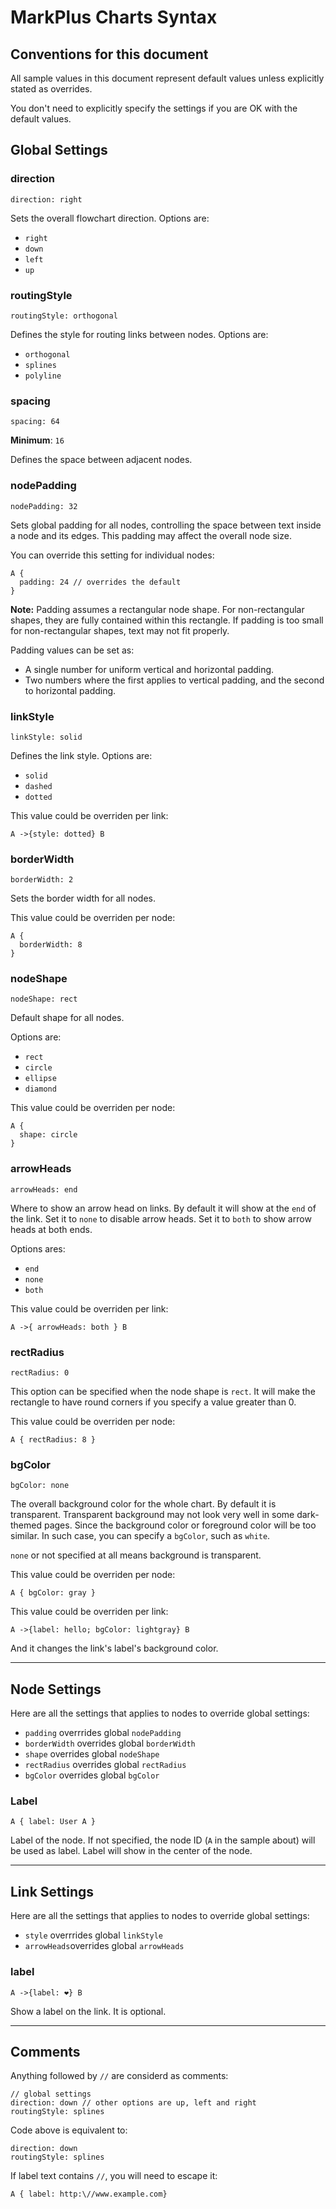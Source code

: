 # MarkPlus Charts Syntax

## Conventions for this document

All sample values in this document represent default values unless explicitly stated as overrides.

You don't need to explicitly specify the settings if you are OK with the default values.

## Global Settings

### direction

```
direction: right
```

Sets the overall flowchart direction.
Options are:

- `right`
- `down`
- `left`
- `up`

### routingStyle

```
routingStyle: orthogonal
```

Defines the style for routing links between nodes.
Options are:

- `orthogonal`
- `splines`
- `polyline`

### spacing

```
spacing: 64
```

**Minimum**: `16`

Defines the space between adjacent nodes.

### nodePadding

```
nodePadding: 32
```

Sets global padding for all nodes, controlling the space between text inside a node and its edges. This padding may affect the overall node size.

You can override this setting for individual nodes:

```
A {
  padding: 24 // overrides the default
}
```

**Note:** Padding assumes a rectangular node shape. For non-rectangular shapes, they are fully contained within this rectangle. If padding is too small for non-rectangular shapes, text may not fit properly.

Padding values can be set as:

- A single number for uniform vertical and horizontal padding.
- Two numbers where the first applies to vertical padding, and the second to horizontal padding.

### linkStyle

```
linkStyle: solid
```

Defines the link style.
Options are:

- `solid`
- `dashed`
- `dotted`

This value could be overriden per link:

```
A ->{style: dotted} B
```

### borderWidth

```
borderWidth: 2
```

Sets the border width for all nodes.

This value could be overriden per node:

```
A {
  borderWidth: 8
}
```

### nodeShape

```
nodeShape: rect
```

Default shape for all nodes.

Options are:

- `rect`
- `circle`
- `ellipse`
- `diamond`

This value could be overriden per node:

```
A {
  shape: circle
}
```

### arrowHeads

```
arrowHeads: end
```

Where to show an arrow head on links. By default it will show at the `end` of the link.
Set it to `none` to disable arrow heads. Set it to `both` to show arrow heads at both ends.

Options ares:

- `end`
- `none`
- `both`

This value could be overriden per link:

```
A ->{ arrowHeads: both } B
```

### rectRadius

```
rectRadius: 0
```

This option can be specified when the node shape is `rect`.
It will make the rectangle to have round corners if you specify a value greater than 0.

This value could be overriden per node:

```
A { rectRadius: 8 }
```

### bgColor

```
bgColor: none
```

The overall background color for the whole chart. By default it is transparent.
Transparent background may not look very well in some dark-themed pages. Since the background color or foreground color will be too similar. In such case, you can specify a `bgColor`, such as `white`.

`none` or not specified at all means background is transparent.

This value could be overriden per node:

```
A { bgColor: gray }
```

This value could be overriden per link:

```
A ->{label: hello; bgColor: lightgray} B
```

And it changes the link's label's background color.

---

## Node Settings

Here are all the settings that applies to nodes to override global settings:

- `padding` overrrides global `nodePadding`
- `borderWidth` overrides global `borderWidth`
- `shape` overrides global `nodeShape`
- `rectRadius` overrides global `rectRadius`
- `bgColor` overrides global `bgColor`

### Label

```
A { label: User A }
```

Label of the node. If not specified, the node ID (`A` in the sample about) will be used as label.
Label will show in the center of the node.

---

## Link Settings

Here are all the settings that applies to nodes to override global settings:

- `style` overrrides global `linkStyle`
- `arrowHeads`overrides global `arrowHeads`

### label

```
A ->{label: ❤️} B
```

Show a label on the link.
It is optional.

---

## Comments

Anything followed by `//` are considerd as comments:

```
// global settings
direction: down // other options are up, left and right
routingStyle: splines
```

Code above is equivalent to:

```
direction: down
routingStyle: splines
```

If label text contains `//`, you will need to escape it:

```
A { label: http:\//www.example.com}
```
